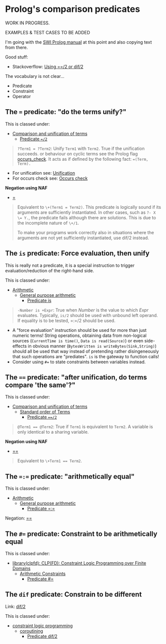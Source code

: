 # Prolog's comparison predicates

WORK IN PROGRESS.

EXAMPLES & TEST CASES TO BE ADDED

I'm going with the [SWI Prolog manual](https://eu.swi-prolog.org/pldoc/doc_for?object=manual) at this point and also
copying text from there.

Good stuff:

- Stackoverflow: [Using \==/2 or dif/2](https://stackoverflow.com/questions/13757261/using-2-or-dif-2/13770020)

The vocabulary is not clear...

- Predicate
- Constraint
- Operator

## The `=` predicate: "do the terms unify?"

This is classed under:

- [Comparison and unification of terms](https://eu.swi-prolog.org/pldoc/man?section=compare)
   - [Predicate `=/2`](https://eu.swi-prolog.org/pldoc/doc_for?object=(%3D)/2) 

> `?Term1 = ?Term2`: Unify `Term1` with `Term2`. True if the unification succeeds. 
> or behaviour on cyclic terms see the Prolog flag 
> [occurs_check](https://eu.swi-prolog.org/pldoc/man?section=flags#flag:occurs_check). 
> It acts as if defined by the following fact: `=(Term, Term).`

- For unification see: [Unification](https://en.wikipedia.org/wiki/Unification_(computer_science))
- For occurs check see: [Occurs check](https://en.wikipedia.org/wiki/Occurs_check)

**Negation using NAF**

- [\=](https://eu.swi-prolog.org/pldoc/doc_for?object=(%5C%3D)/2) 

> Equivalent to `\+(Term1 = Term2)`.
> This predicate is logically sound if its arguments are sufficiently instantiated. In other cases,
> such as `?- X \= Y.`, the predicate fails although there are solutions. This is due to the incomplete
> nature of `\+/1`.
> 
> To make your programs work correctly also in situations where the arguments are not yet sufficiently
> instantiated, use dif/2 instead.

## The `is` predicate: Force evaluation, then unify

This is really not a predicate, it is a special instruction to trigger evaluation/reduction of the right-hand side.

This is classed under:

- [Arithmetic](https://eu.swi-prolog.org/pldoc/man?section=arith)
   - [General purpose arithmetic](https://eu.swi-prolog.org/pldoc/man?section=arithpreds)
      - [Predicate is](https://eu.swi-prolog.org/pldoc/doc_for?object=(is)/2)
            
> `-Number is +Expr`: True when _Number_ is the value to which _Expr_ evaluates. 
> Typically, `is/2` should be used with unbound left operand. If equality is to be
> tested, =:=/2 should be used. 

- A "force evaluation" instruction should be used for more than just numeric terms! String operations, obtaining data 
  from non-logical sources (`CurrentTime is time()`, `Data is read(Source)`) or even side-effects in obvious manner
  (`BytesWritten is writeBytes(Sink,String)`) should all be used that way instead of pretending rather disingeneously that
  such operations are "prediates". `is` is the gateway to function calls!
- Consider using `#=` to state constraints between variables instead.

## The `==` predicate: "after unification, do terms compare 'the same'?"

This is classed under:

- [Comparison and unification of terms](https://eu.swi-prolog.org/pldoc/man?section=compare)
   - [Standard order of Terms](https://eu.swi-prolog.org/pldoc/man?section=standardorder)
      - [Predicate `==/2`](https://eu.swi-prolog.org/pldoc/doc_for?object=(%3D%3D)/2)

> `@Term1 == @Term2`: True if `Term1` is equivalent to `Term2`. A variable is only identical to a sharing variable.

**Negation using NAF**

- [\==](https://eu.swi-prolog.org/pldoc/doc_for?object=(%5C%3D%3D)/2)

> Equivalent to `\+Term1 == Term2`.

## The `=:=` predicate: "arithmetically equal"

This is classed under:

- [Arithmetic](https://eu.swi-prolog.org/pldoc/man?section=arith)
   - [General purpose arithmetic](https://eu.swi-prolog.org/pldoc/man?section=arithpreds)
      - [Predicate =:=](https://eu.swi-prolog.org/pldoc/doc_for?object=(%3D%3A%3D)/2)

Negation: [=\=](https://eu.swi-prolog.org/pldoc/doc_for?object=(%3D%5C%3D)/2)


      
## The `#=` predicate: Constraint to be arithmetically equal

This is classed under:

- [library(clpfd): CLP(FD): Constraint Logic Programming over Finite Domains](https://eu.swi-prolog.org/pldoc/man?section=clpfd)
   - [Arithmetic Constraints](https://eu.swi-prolog.org/pldoc/man?section=clpfd-arith-constraints)
      - [Predicate #=](https://eu.swi-prolog.org/pldoc/doc_for?object=%23%3D%20/%202)

## The `dif` predicate: Constrain to be different

Link: [dif/2](https://www.swi-prolog.org/pldoc/doc_for?object=dif/2)

This is classed under:

- [constraint logic programming](https://www.swi-prolog.org/pldoc/man?section=clp)
   - [coroutining](https://www.swi-prolog.org/pldoc/man?section=coroutining)
      - [Predicate dif/2](https://eu.swi-prolog.org/pldoc/doc_for?object=dif/2)
      

